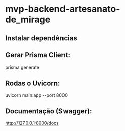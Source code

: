 # mvp-backend-artesanato-de_mirage

## Instalar dependências

## Gerar Prisma Client:
prisma generate

## Rodas o Uvicorn:
uvicorn main:app --port 8000

## Documentação (Swagger):
http://127.0.0.1:8000/docs